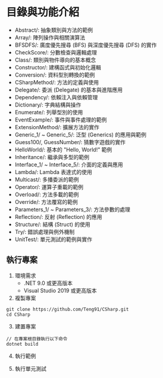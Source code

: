 # 目錄與功能介紹
- Abstract/: 抽象類別與方法的範例
- Array/: 陣列操作與相關演算法
- BFSDFS/: 廣度優先搜尋 (BFS) 與深度優先搜尋 (DFS) 的實作
- CheckScore/: 分數檢查與邏輯處理
- Class/: 類別與物件導向的基本概念
- Constructor/: 建構函式與初始化邏輯
- Conversion/: 資料型別轉換的範例
- CSharpMethod/: 方法的定義與使用
- Delegate/: 委派 (Delegate) 的基本與進階應用
- Dependency/: 依賴注入與依賴管理
- Dictionary/: 字典結構與操作
- Enumerate/: 列舉型別的使用
- EventExample/: 事件與事件處理的範例
- ExtensionMethod/: 擴展方法的實作
- Generic_1/ ~ Generic_5/: 泛型 (Generics) 的應用與範例
- Guess100/, GuessNumber/: 猜數字遊戲的實作
- HelloWorld/: 基本的 "Hello, World!" 範例
- Inheritance/: 繼承與多型的範例
- Interface_1/ ~ Interface_5/: 介面的定義與應用
- Lambda/: Lambda 表達式的使用
- Multicast/: 多播委派的範例
- Operator/: 運算子重載的範例
- Overload/: 方法多載的範例
- Override/: 方法覆寫的範例
- Parameters_1/ ~ Parameters_3/: 方法參數的處理
- Reflection/: 反射 (Reflection) 的應用
- Structure/: 結構 (Struct) 的使用
- Try/: 錯誤處理與例外機制
- UnitTest/: 單元測試的範例與實作
## 執行專案
1. 環境需求
   - .NET 9.0 或更高版本
   - Visual Studio 2019 或更高版本
2. 複製專案
```
git clone https://github.com/Teng91/CSharp.git
cd CSharp
```
3. 建置專案
```
// 在專案根目錄執行以下命令
dotnet build
```
4. 執行範例

5. 執行單元測試
